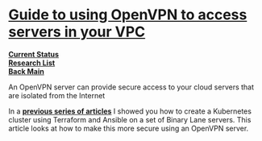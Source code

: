 # **[Guide to using OpenVPN to access servers in your VPC](https://medium.com/@martin.hodges/automatic-creation-of-kubernetes-cluster-on-binary-lane-747cdd9b9918)**

**[Current Status](../../../../development/status/weekly/current_status.md)**\
**[Research List](../../../research_list.md)**\
**[Back Main](../../../../README.md)**

An OpenVPN server can provide secure access to your cloud servers that are isolated from the Internet

In a **[previous series of articles](https://medium.com/@martin.hodges/use-terraform-ansible-and-github-actions-to-automate-running-your-spring-boot-application-on-1fa20d795643)** I showed you how to create a Kubernetes cluster using Terraform and Ansible on a set of Binary Lane servers. This article looks at how to make this more secure using an OpenVPN server.
